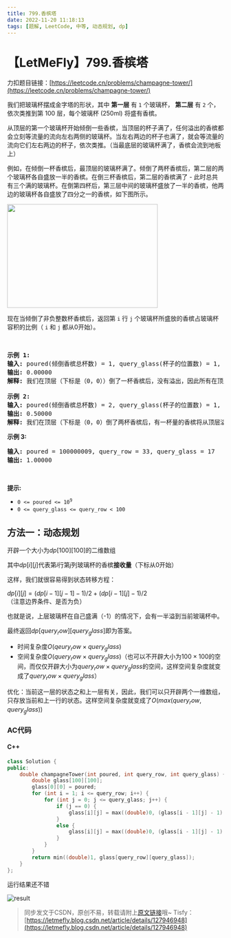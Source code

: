 ```yaml
---
title: 799.香槟塔
date: 2022-11-20 11:18:13
tags: [题解, LeetCode, 中等, 动态规划, dp]
---
```


# 【LetMeFly】799.香槟塔

力扣题目链接：[https://leetcode.cn/problems/champagne-tower/](https://leetcode.cn/problems/champagne-tower/)

<p>我们把玻璃杯摆成金字塔的形状，其中&nbsp;<strong>第一层</strong>&nbsp;有 <code>1</code> 个玻璃杯， <strong>第二层</strong>&nbsp;有 <code>2</code> 个，依次类推到第 100 层，每个玻璃杯 (250ml) 将盛有香槟。</p>

<p>从顶层的第一个玻璃杯开始倾倒一些香槟，当顶层的杯子满了，任何溢出的香槟都会立刻等流量的流向左右两侧的玻璃杯。当左右两边的杯子也满了，就会等流量的流向它们左右两边的杯子，依次类推。（当最底层的玻璃杯满了，香槟会流到地板上）</p>

<p>例如，在倾倒一杯香槟后，最顶层的玻璃杯满了。倾倒了两杯香槟后，第二层的两个玻璃杯各自盛放一半的香槟。在倒三杯香槟后，第二层的香槟满了 - 此时总共有三个满的玻璃杯。在倒第四杯后，第三层中间的玻璃杯盛放了一半的香槟，他两边的玻璃杯各自盛放了四分之一的香槟，如下图所示。</p>

<p><img alt="" src="https://s3-lc-upload.s3.amazonaws.com/uploads/2018/03/09/tower.png" style="height: 241px; width: 350px;" /></p>

<p>现在当倾倒了非负整数杯香槟后，返回第 <code>i</code> 行 <code>j</code>&nbsp;个玻璃杯所盛放的香槟占玻璃杯容积的比例（ <code>i</code> 和 <code>j</code>&nbsp;都从0开始）。</p>

<p>&nbsp;</p>

<pre>
<strong>示例 1:</strong>
<strong>输入:</strong> poured(倾倒香槟总杯数) = 1, query_glass(杯子的位置数) = 1, query_row(行数) = 1
<strong>输出:</strong> 0.00000
<strong>解释:</strong> 我们在顶层（下标是（0，0））倒了一杯香槟后，没有溢出，因此所有在顶层以下的玻璃杯都是空的。

<strong>示例 2:</strong>
<strong>输入:</strong> poured(倾倒香槟总杯数) = 2, query_glass(杯子的位置数) = 1, query_row(行数) = 1
<strong>输出:</strong> 0.50000
<strong>解释:</strong> 我们在顶层（下标是（0，0）倒了两杯香槟后，有一杯量的香槟将从顶层溢出，位于（1，0）的玻璃杯和（1，1）的玻璃杯平分了这一杯香槟，所以每个玻璃杯有一半的香槟。
</pre>

<p><meta charset="UTF-8" /></p>

<p><strong>示例 3:</strong></p>

<pre>
<strong>输入:</strong> poured = 100000009, query_row = 33, query_glass = 17
<strong>输出:</strong> 1.00000
</pre>

<p>&nbsp;</p>

<p><strong>提示:</strong></p>

<ul>
	<li><code>0 &lt;=&nbsp;poured &lt;= 10<sup>9</sup></code></li>
	<li><code>0 &lt;= query_glass &lt;= query_row&nbsp;&lt; 100</code></li>
</ul>


    
## 方法一：动态规划

开辟一个大小为$dp[100][100]$的二维数组

其中$dp[i][j]$代表第$i$行第$j$列玻璃杯的香槟**接收量**（下标从$0$开始）

这样，我们就很容易得到状态转移方程：

$dp[i][j] = (dp[i - 1][j - 1] - 1) / 2 + (dp[i - 1][j] - 1) / 2$（注意边界条件、是否为负）

也就是说，上层玻璃杯在自己盛满（-1）的情况下，会有一半溢到当前玻璃杯中。

最终返回$dp[query_row][query_glass]$即为答案。

+ 时间复杂度$O(qeury_row\times query_glass)$
+ 空间复杂度$O(query_row\times query_glass)$（也可以不开辟大小为$100\times100$的空间，而仅仅开辟大小为$query_row\times query_glass$的空间，这样空间复杂度就变成了$query_row\times query_glass$）

优化：当前这一层的状态之和上一层有关，因此，我们可以只开辟两个一维数组，只存放当前和上一行的状态。这样空间复杂度就变成了$O(max(query_row, query_glass))$

### AC代码

#### C++

```cpp
class Solution {
public:
    double champagneTower(int poured, int query_row, int query_glass) {
        double glass[100][100];
        glass[0][0] = poured;
        for (int i = 1; i <= query_row; i++) {
            for (int j = 0; j <= query_glass; j++) {
                if (j == 0) {
                    glass[i][j] = max((double)0, (glass[i - 1][j] - 1) / 2);
                }
                else {
                    glass[i][j] = max((double)0, (glass[i - 1][j] - 1) / 2) + max((double)0, (glass[i - 1][j - 1] - 1) / 2);
                }
            }
        }
        return min((double)1, glass[query_row][query_glass]);
    }
};
```

运行结果还不错

![result](https://img-blog.csdnimg.cn/e1042e37b17e4c27bdd1083fd3f62719.jpeg#pic_center)

> 同步发文于CSDN，原创不易，转载请附上[原文链接](https://blog.tisfy.eu.org/2022/11/20/LeetCode%200799.%E9%A6%99%E6%A7%9F%E5%A1%94/)哦~
> Tisfy：[https://letmefly.blog.csdn.net/article/details/127946948](https://letmefly.blog.csdn.net/article/details/127946948)
